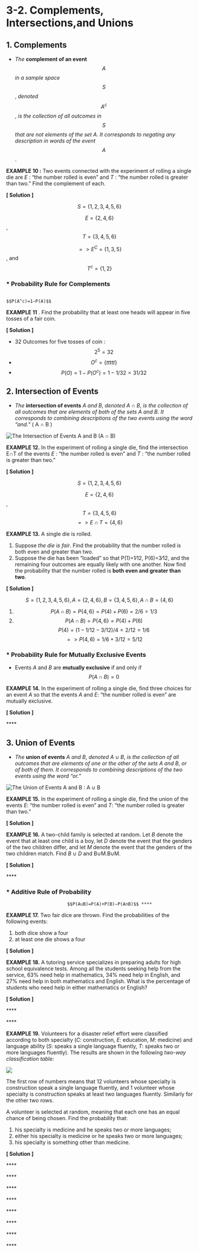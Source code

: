 # 3-2. Complements, Intersections,and Unions

## 1. Complements

*  _The_ **complement of an event** $$A$$ _in a sample space_ $$S$$ , _denoted_ $$A^c$$ , _is the collection of all outcomes in_ $$S$$_that are not elements of the set_ _A_. _It corresponds to negating any description in words of the event_ $$A$$.

**EXAMPLE 10 :** Two events connected with the experiment of rolling a single die are _E_ : “the number rolled is even” and _T_ : “the number rolled is greater than two.” Find the complement of each.

**\[ Solution \]**

$$S = \{1,2,3,4,5,6\}$$ 

$$E = \{2,4,6\}$$ , $$T = \{3,4,5,6\}$$ 

$$=> E^C = \{1,3,5\}$$ , and $$T^c = \{1,2\}$$ 



### \* Probability Rule for Complements

                                                            $$P(A^c)=1−P(A)$$   


**EXAMPLE 11** . Find the probability that at least one heads will appear in five tosses of a fair coin.

**\[ Solution \]**

* 32 Outcomes for five tosses of coin : $$2^5 = 32$$ 
* $$O^c=\{ttttt\} $$ 
* $$P(O) = 1- P(O^c) = 1 - 1/32 = 31/32 $$ 

## 2. Intersection of Events

* _The_ **intersection of events** _A_ _and_ _B_, _denoted_ _A_ ∩ _B_, _is the collection of all outcomes that are elements of both of the sets_ _A_ _and_ _B_. _It corresponds to combining descriptions of the two events using the word “and.”_ \( A ∩ B \)

![The Intersection of Events A and B \(A &#x2229; B\) ](../.gitbook/assets/image%20%2862%29.png)



**EXAMPLE 12.** In the experiment of rolling a single die, find the intersection E∩T of the events _E_ : “the number rolled is even” and _T_ : “the number rolled is greater than two.”

**\[ Solution \]**

$$S = \{1,2,3,4,5,6\}$$ 

$$E = \{2,4,6\}$$ , $$T = \{3,4,5,6\}$$ $$=> E ∩ T  = \{4, 6\}$$ 

**EXAMPLE 13.** A single die is rolled.

1. Suppose _the die is fair_. Find the probability that the number rolled is both even and greater than two.
2. Suppose the die has been “loaded” so that P\(1\)=1∕12, P\(6\)=3∕12, and the remaining four outcomes are equally likely with one another. Now find the probability that the number rolled is **both even and greater than two**.

**\[ Solution \]**

$$S=\{1,2,3,4,5,6\}, A =  \{2,4,6\}  , B=\{3,4,5,6\},  A ∩ B =\{4, 6\}$$ 

1. $$P(A ∩ B) =P\{4, 6\} = P(4) + P(6) = 2/6 = 1/3$$ 
2. $$P(A ∩ B) =P\{4, 6\} = P(4) + P(6) $$  $$P(4) = ( 1 - 1/12 - 3/12) /4 = 2/12 = 1/6$$     $$=> P(4,6) = 1/6 + 3/12 = 5/12$$ 

### \* Probability Rule for Mutually Exclusive Events

* Events _A_ and _B_ are **mutually exclusive** if and only if                                                   $$P(A∩B)=0$$  

**EXAMPLE 14.** In the experiment of rolling a single die, find three choices for an event _A_ so that the events _A_ and _E_: “the number rolled is even” are mutually exclusive.

**\[ Solution \]**

\*\*\*\*

## 3. Union of Events

* _The_ **union of events** _A_ _and_ _B_, _denoted_ _A_ ∪ _B_, _is the collection of all outcomes that are elements of one or the other of the sets_ _A_ _and_ _B_, _or of both of them. It corresponds to combining descriptions of the two events using the word “or.”_

![The Union of Events A and B : A &#x222A; B](https://saylordotorg.github.io/text_introductory-statistics/section_07/2b9ac417d3f9501644f5bcc1cfdd8ebb.jpg)

**EXAMPLE 15.** In the experiment of rolling a single die, find the union of the events _E_: “the number rolled is even” and _T_: “the number rolled is greater than two.”

**\[ Solution \]**



**EXAMPLE 16.** A two-child family is selected at random. Let _B_ denote the event that at least one child is a boy, let _D_ denote the event that the genders of the two children differ, and let _M_ denote the event that the genders of the two children match. Find _B_ ∪ _D_ and B∪M.B∪M.

**\[ Solution \]**

\*\*\*\*

### \* Additive Rule of Probability  

                           $$P(A∪B)=P(A)+P(B)−P(A∩B)$$ ****  


**EXAMPLE 17.**  Two fair dice are thrown. Find the probabilities of the following events:

1. both dice show a four
2. at least one die shows a four

**\[ Solution \]**



**EXAMPLE 18.** A tutoring service specializes in preparing adults for high school equivalence tests. Among all the students seeking help from the service, 63% need help in mathematics, 34% need help in English, and 27% need help in both mathematics and English. What is the percentage of students who need help in either mathematics or English?

**\[ Solution \]**

\*\*\*\*

\*\*\*\*

**EXAMPLE 19.** Volunteers for a disaster relief effort were classified according to both specialty \(_C_: construction, _E_: education, _M_: medicine\) and language ability \(_S_: speaks a single language fluently, _T_: speaks two or more languages fluently\). The results are shown in the following _two-way classification_ _table_:

![](../.gitbook/assets/image%20%2818%29.png)

The first row of numbers means that 12 volunteers whose specialty is construction speak a single language fluently, and 1 volunteer whose specialty is construction speaks at least two languages fluently. Similarly for the other two rows.

A volunteer is selected at random, meaning that each one has an equal chance of being chosen. Find the probability that:

1. his specialty is medicine and he speaks two or more languages;
2. either his specialty is medicine or he speaks two or more languages;
3. his specialty is something other than medicine.

**\[ Solution \]**

\*\*\*\*

\*\*\*\*

\*\*\*\*

\*\*\*\*

\*\*\*\*

\*\*\*\*

\*\*\*\*

\*\*\*\*

